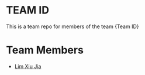# TEAM ID
This is a team repo for members of the team {Team ID}

# Team Members
* [Lim Xiu Jia](members/xiujiaLim.md)
